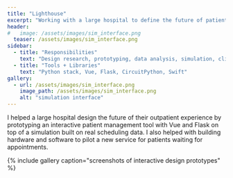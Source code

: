 ```yaml
---
title: "Lighthouse"
excerpt: "Working with a large hospital to define the future of patient experience"
header:
#   image: /assets/images/sim_interface.png
  teaser: /assets/images/sim_interface.png
sidebar:
  - title: "Responsibilities"
    text: "Design research, prototyping, data analysis, simulation, client presentations, arduino prototyping, API design"
  - title: "Tools + Libraries"
    text: "Python stack, Vue, Flask, CircuitPython, Swift"
gallery:
  - url: /assets/images/sim_interface.png
    image_path: /assets/images/sim_interface.png
    alt: "simulation interface"
---
```


I helped a large hospital design the future of their outpatient experience by prototyping an interactive patient management tool with Vue and Flask on top of a simulation built on real scheduling data. I also helped with building hardware and software to pilot a new service for patients waiting for appointments.

{% include gallery caption="screenshots of interactive design prototypes" %}
